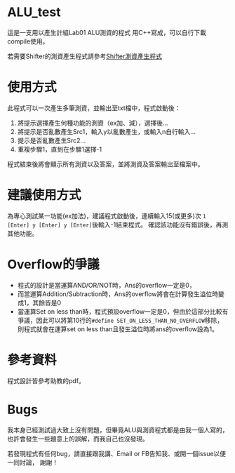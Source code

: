 ALU_test
========

這是一支用以產生計組Lab01 ALU測資的程式
用C++寫成，可以自行下載compile使用。

若需要Shifter的測資產生程式請參考[Shifter測資產生程式](http://cyl.femi.tw/co_test.html)

使用方式
========

此程式可以一次產生多筆測資，並輸出至txt檔中，程式啟動後：

1. 將提示選擇產生何種功能的測資（ex加、減），選擇後...
2. 將提示是否亂數產生Src1，輸入y以亂數產生，或輸入n自行輸入...
3. 提示是否亂數產生Src2...
4. 重複步驟1，直到在步驟1選擇-1

程式結束後將會顯示所有測資以及答案，並將測資及答案輸出至檔案中。

建議使用方式
============

為專心測試某一功能(ex加法)，建議程式啟動後，連續輸入15(或更多)次
`1 [Enter] y [Enter] y [Enter]`後輸入-1結束程式。
確認該功能沒有錯誤後，再測其他功能。

Overflow的爭議
==============

- 程式的設計是當運算AND/OR/NOT時，Ans的overflow一定是0，
- 而當運算Addition/Subtraction時，Ans的overflow將會在計算發生溢位時變成1，其餘皆是0
- 當運算Set on less than時，程式預設overflow一定是0，但由於這部分比較有爭議，因此可以將第10行的`#define SET_ON_LESS_THAN_NO_OVERFLOW`移除，則程式就會在運算set on less than且發生溢位時將ans的overflow設為1。

參考資料
========

程式設計皆參考助教的pdf。

Bugs
====

我本身已經測試過大致上沒有問題，但畢竟ALU與測資程式都是由我一個人寫的，
也許會發生一些題意上的誤解，而我自己也沒發現。

若發現程式有任何bug，請直接跟我講、Email or FB告知我、或開一個issue以便一同討論，
謝謝！
